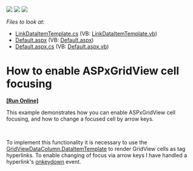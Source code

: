<!-- default badges list -->
![](https://img.shields.io/endpoint?url=https://codecentral.devexpress.com/api/v1/VersionRange/128539947/11.2.11%2B)
[![](https://img.shields.io/badge/Open_in_DevExpress_Support_Center-FF7200?style=flat-square&logo=DevExpress&logoColor=white)](https://supportcenter.devexpress.com/ticket/details/E3987)
[![](https://img.shields.io/badge/📖_How_to_use_DevExpress_Examples-e9f6fc?style=flat-square)](https://docs.devexpress.com/GeneralInformation/403183)
<!-- default badges end -->
<!-- default file list -->
*Files to look at*:

* [LinkDataItemTemplate.cs](./CS/WebSite/App_Code/LinkDataItemTemplate.cs) (VB: [LinkDataItemTemplate.vb](./VB/WebSite/App_Code/LinkDataItemTemplate.vb))
* [Default.aspx](./CS/WebSite/Default.aspx) (VB: [Default.aspx](./VB/WebSite/Default.aspx))
* [Default.aspx.cs](./CS/WebSite/Default.aspx.cs) (VB: [Default.aspx.vb](./VB/WebSite/Default.aspx.vb))
<!-- default file list end -->
# How to enable ASPxGridView cell focusing
<!-- run online -->
**[[Run Online]](https://codecentral.devexpress.com/e3987/)**
<!-- run online end -->


<p>This example demonstrates how you can enable ASPxGridView cell focusing, and how to change a focused cell by arrow keys.</p><br />
<p>To implement this functionality it is necessary to use the <a href="http://documentation.devexpress.com/#AspNet/DevExpressWebASPxGridViewGridViewDataColumn_DataItemTemplatetopic"><u>GridViewDataColumn.DataItemTemplate</u></a> to render GridView cells as <a> tag hyperlinks. To enable changing of focus via arrow keys  I have handled a  hyperlink's <a href="http://www.w3schools.com/jsref/event_onkeydown.asp"><u>onkeydown</u></a> event.</p>

<br/>


